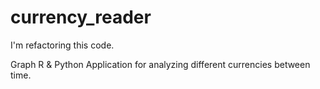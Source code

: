 # currency_reader
I'm refactoring this code.

Graph R &amp; Python Application for analyzing different currencies between time.
 
